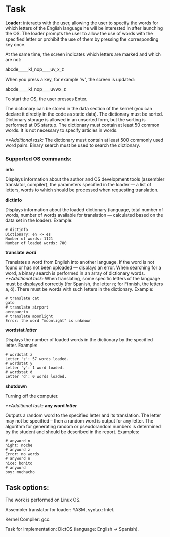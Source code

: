 # Task
**Loader:** interacts with the user, allowing the user to specify the words for which letters of the English language he will be interested in after launching the OS. 
The loader prompts the user to allow the use of words with the specified letter or prohibit the use of them by pressing the corresponding key once.  

At the same time, the screen indicates which letters are marked and which are not:

abcde_____kl_nop____uv_x_z

When you press a key, for example 'w', the screen is updated:

abcde_____kl_nop____uvwx_z

To start the OS, the user presses Enter.

The dictionary can be stored in the data section of the kernel (you can declare it directly in the code as static data). The dictionary must be sorted. Dictionary storage is allowed in an unsorted form, but the sorting is performed at OS startup.
The dictionary must contain at least 50 common words. It is not necessary to specify articles in words.

_**Additional task:_ The dictionary must contain at least 500 commonly used word pairs. Binary search must be used to search the dictionary.

### Supported OS commands:
**info**

Displays information about the author and OS development tools (assembler translator, compiler), the parameters specified in the loader — a list of letters, words to which should be processed when requesting translation.

**dictinfo**

Displays information about the loaded dictionary (language, total number of words, number of words available for translation — calculated based on the data set in the loader).
Example:
```
# dictinfo
Dictionary: en -> es
Number of words: 1121
Number of loaded words: 780
```

**translate _word_**

Translates a word from English into another language. If the word is not found or has not been uploaded — displays an error. When searching for a word, a binary search is performed in an array of dictionary words.
_**Additional task:_ When translating, some specific letters of the language must be displayed correctly (for Spanish, the letter n; for Finnish, the letters a, ö). There must be words with such letters in the dictionary.
Example:
```
# translate cat
gato
# translate airport
aeropuerto
# translate moonlight
Error: the word "moonlight" is unknown
```

**wordstat _letter_**

Displays the number of loaded words in the dictionary by the specified letter.
Example:
```
# wordstat z
Letter 'z': 57 words loaded.
# wordstat y
Letter 'y': 1 word loaded.
# wordstat d
Letter 'd': 0 words loaded.
```

**shutdown**

Turning off the computer.

_**Additional task:_ **any word _letter_**

Outputs a random word to the specified letter and its translation. The letter may not be specified – then a random word is output for any letter. The algorithm for generating random or pseudorandom numbers is determined by the student and should be described in the report.
Examples:
```
# anyword n
night: noche
# anyword z
Error: no words
# anyword n
nice: bonito
# anyword
boy: muchacho
```

## Task options:
The work is performed on Linux OS.

Assembler translator for loader: YASM, syntax: Intel.

Kernel Compiler: gcc.

Task for implementation: DictOS (language: English -> Spanish).
